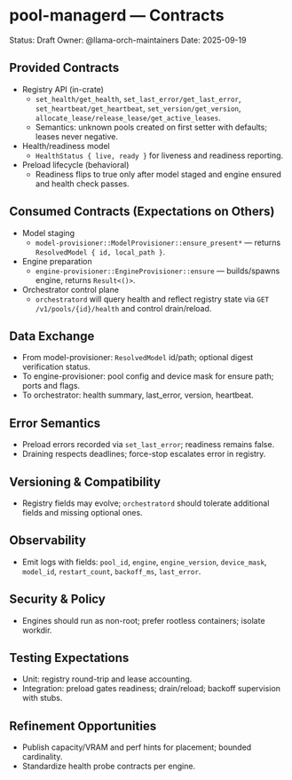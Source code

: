 # pool-managerd — Contracts

Status: Draft
Owner: @llama-orch-maintainers
Date: 2025-09-19

## Provided Contracts

- Registry API (in-crate)
  - `set_health/get_health`, `set_last_error/get_last_error`, `set_heartbeat/get_heartbeat`, `set_version/get_version`, `allocate_lease/release_lease/get_active_leases`.
  - Semantics: unknown pools created on first setter with defaults; leases never negative.
- Health/readiness model
  - `HealthStatus { live, ready }` for liveness and readiness reporting.
- Preload lifecycle (behavioral)
  - Readiness flips to true only after model staged and engine ensured and health check passes.

## Consumed Contracts (Expectations on Others)

- Model staging
  - `model-provisioner::ModelProvisioner::ensure_present*` — returns `ResolvedModel { id, local_path }`.
- Engine preparation
  - `engine-provisioner::EngineProvisioner::ensure` — builds/spawns engine, returns `Result<()>`.
- Orchestrator control plane
  - `orchestratord` will query health and reflect registry state via `GET /v1/pools/{id}/health` and control drain/reload.

## Data Exchange

- From model-provisioner: `ResolvedModel` id/path; optional digest verification status.
- To engine-provisioner: pool config and device mask for ensure path; ports and flags.
- To orchestrator: health summary, last_error, version, heartbeat.

## Error Semantics

- Preload errors recorded via `set_last_error`; readiness remains false.
- Draining respects deadlines; force-stop escalates error in registry.

## Versioning & Compatibility

- Registry fields may evolve; `orchestratord` should tolerate additional fields and missing optional ones.

## Observability

- Emit logs with fields: `pool_id`, `engine`, `engine_version`, `device_mask`, `model_id`, `restart_count`, `backoff_ms`, `last_error`.

## Security & Policy

- Engines should run as non-root; prefer rootless containers; isolate workdir.

## Testing Expectations

- Unit: registry round-trip and lease accounting.
- Integration: preload gates readiness; drain/reload; backoff supervision with stubs.

## Refinement Opportunities

- Publish capacity/VRAM and perf hints for placement; bounded cardinality.
- Standardize health probe contracts per engine.
